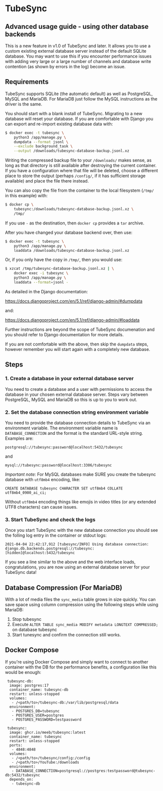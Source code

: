 # TubeSync

## Advanced usage guide - using other database backends

This is a new feature in v1.0 of TubeSync and later. It allows you to use a custom
existing external database server instead of the default SQLite database. You may want
to use this if you encounter performance issues with adding very large or a large
number of channels and database write contention (as shown by errors in the log)
become an issue.

## Requirements

TubeSync supports SQLite (the automatic default) as well as PostgreSQL, MySQL and
MariaDB. For MariaDB just follow the MySQL instructions as the driver is the same.

You should start with a blank install of TubeSync. Migrating to a new database will
reset your database. If you are comfortable with Django you can export and re-import
existing database data with:

```bash
$ docker exec -t tubesync \
    python3 /app/manage.py \
    dumpdata --format jsonl \
    --exclude background_task \
    --output /downloads/tubesync-database-backup.jsonl.xz
```

Writing the compressed backup file to your `/downloads/` makes sense, as long as that directory is still available after destroying the current container.
If you have a configuration where that file will be deleted, choose a different place to store the output (perhaps `/config/`, if it has sufficient storage available) and place the file there instead.

You can also copy the file from the container to the local filesystem (`/tmp/` in this example) with:

```bash
$ docker cp \
    tubesync:/downloads/tubesync-database-backup.jsonl.xz \
    /tmp/
```

If you use `-` as the destination, then `docker cp` provides a `tar` archive.

After you have changed your database backend over, then use:

```bash
$ docker exec -t tubesync \
    python3 /app/manage.py \
    loaddata /downloads/tubesync-database-backup.jsonl.xz
```

Or, if you only have the copy in `/tmp/`, then you would use:
```bash
$ xzcat /tmp/tubesync-database-backup.jsonl.xz | \
    docker exec -i tubesync \
    python3 /app/manage.py \
    loaddata --format=jsonl -
```

As detailed in the Django documentation:

https://docs.djangoproject.com/en/5.1/ref/django-admin/#dumpdata

and:

https://docs.djangoproject.com/en/5.1/ref/django-admin/#loaddata

Further instructions are beyond the scope of TubeSync documenation and you should refer
to Django documentation for more details.

If you are not comfortable with the above, then skip the `dumpdata` steps, however
remember you will start again with a completely new database.

## Steps

### 1. Create a database in your external database server

You need to create a database and a user with permissions to access the database in
your chosen external database server. Steps vary between PostgreSQL, MySQL and MariaDB
so this is up to you to work out.

### 2. Set the database connection string environment variable

You need to provide the database connection details to TubeSync via an environment
variable. The environment variable name is `DATABASE_CONNECTION` and the format is the
standard URL-style string. Examples are:

`postgresql://tubesync:password@localhost:5432/tubesync`

and

`mysql://tubesync:password@localhost:3306/tubesync`

*Important note:* For MySQL databases make SURE you create the tubesync database with
`utf8mb4` encoding, like:

`CREATE DATABASE tubesync CHARACTER SET utf8mb4 COLLATE utf8mb4_0900_ai_ci;`

Without `utf8mb4` encoding things like emojis in video titles (or any extended UTF8
characters) can cause issues.

### 3. Start TubeSync and check the logs

Once you start TubeSync with the new database connection you should see the folling log
entry in the container or stdout logs:

`2021-04-04 22:42:17,912 [tubesync/INFO] Using database connection: django.db.backends.postgresql://tubesync:[hidden]@localhost:5432/tubesync`

If you see a line similar to the above and the web interface loads, congratulations,
you are now using an external database server for your TubeSync data!

## Database Compression (For MariaDB)
With a lot of media files the `sync_media` table grows in size quickly.
You can save space using column compression using the following steps while using MariaDB:

 1. Stop tubesync 
 2. Execute `ALTER TABLE sync_media MODIFY metadata LONGTEXT COMPRESSED;` on database tubesync
 3. Start tunesync and confirm the connection still works.

## Docker Compose

If you're using Docker Compose and simply want to connect to another container with
the DB for the performance benefits, a configuration like this would be enough:

```
 tubesync-db:
  image: postgres:17
  container_name: tubesync-db
  restart: unless-stopped
  volumes:
   - /<path/to>/tubesync-db:/var/lib/postgresql/data
  environment:
   - POSTGRES_DB=tubesync
   - POSTGRES_USER=postgres
   - POSTGRES_PASSWORD=testpassword

 tubesync:
  image: ghcr.io/meeb/tubesync:latest
  container_name: tubesync
  restart: unless-stopped
  ports:
   - 4848:4848
  volumes:
   - /<path/to>/tubesync/config:/config
   - /<path/to>/YouTube:/downloads
  environment:
   - DATABASE_CONNECTION=postgresql://postgres:testpassword@tubesync-db:5432/tubesync
  depends_on:
   - tubesync-db
```
